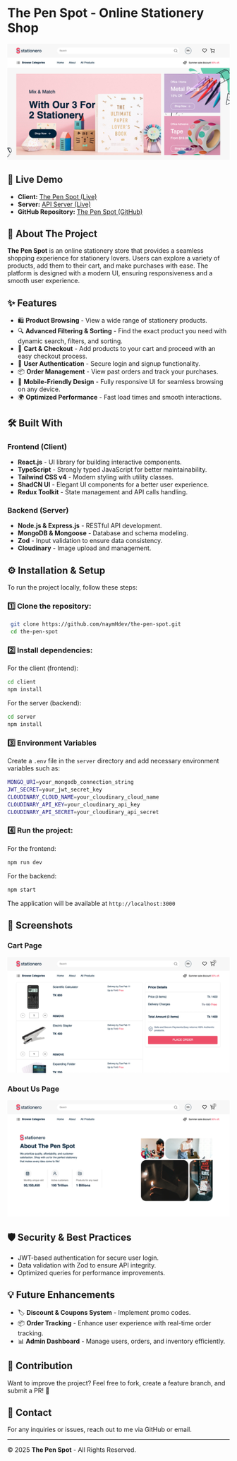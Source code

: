 # The Pen Spot - Online Stationery Shop

![The Pen Spot](/public/assets/home-page.png)

## 🚀 Live Demo

- **Client:** [The Pen Spot (Live)](https://client-nayms-projects.vercel.app/)
- **Server:** [API Server (Live)](https://server-wine-alpha.vercel.app/)
- **GitHub Repository:** [The Pen Spot (GitHub)](https://github.com/naymHdev/the-pen-spot)

## 📖 About The Project

**The Pen Spot** is an online stationery store that provides a seamless shopping experience for stationery lovers. Users can explore a variety of products, add them to their cart, and make purchases with ease. The platform is designed with a modern UI, ensuring responsiveness and a smooth user experience.

## ✨ Features

- 🛍 **Product Browsing** - View a wide range of stationery products.
- 🔍 **Advanced Filtering & Sorting** - Find the exact product you need with dynamic search, filters, and sorting.
- 🛒 **Cart & Checkout** - Add products to your cart and proceed with an easy checkout process.
- 👤 **User Authentication** - Secure login and signup functionality.
- 📦 **Order Management** - View past orders and track your purchases.
- 📱 **Mobile-Friendly Design** - Fully responsive UI for seamless browsing on any device.
- 🌍 **Optimized Performance** - Fast load times and smooth interactions.

## 🛠️ Built With

### **Frontend (Client)**

- **React.js** - UI library for building interactive components.
- **TypeScript** - Strongly typed JavaScript for better maintainability.
- **Tailwind CSS v4** - Modern styling with utility classes.
- **ShadCN UI** - Elegant UI components for a better user experience.
- **Redux Toolkit** - State management and API calls handling.

### **Backend (Server)**

- **Node.js & Express.js** - RESTful API development.
- **MongoDB & Mongoose** - Database and schema modeling.
- **Zod** - Input validation to ensure data consistency.
- **Cloudinary** - Image upload and management.

## ⚙️ Installation & Setup

To run the project locally, follow these steps:

### **1️⃣ Clone the repository:**

```sh
 git clone https://github.com/naymHdev/the-pen-spot.git
 cd the-pen-spot
```

### **2️⃣ Install dependencies:**

For the client (frontend):

```sh
cd client
npm install
```

For the server (backend):

```sh
cd server
npm install
```

### **3️⃣ Environment Variables**

Create a `.env` file in the `server` directory and add necessary environment variables such as:

```sh
MONGO_URI=your_mongodb_connection_string
JWT_SECRET=your_jwt_secret_key
CLOUDINARY_CLOUD_NAME=your_cloudinary_cloud_name
CLOUDINARY_API_KEY=your_cloudinary_api_key
CLOUDINARY_API_SECRET=your_cloudinary_api_secret
```

### **4️⃣ Run the project:**

For the frontend:

```sh
npm run dev
```

For the backend:

```sh
npm start
```

The application will be available at `http://localhost:3000`

## 📸 Screenshots

### Cart Page
![The Pen Spot Cart Page](/public/assets/cart.png)

### About Us Page
![The Pen Spot About Page](/public/assets/about.png)

## 🛡️ Security & Best Practices

- JWT-based authentication for secure user login.
- Data validation with Zod to ensure API integrity.
- Optimized queries for performance improvements.

## 💡 Future Enhancements

- 🏷 **Discount & Coupons System** - Implement promo codes.
- 📦 **Order Tracking** - Enhance user experience with real-time order tracking.
- 📊 **Admin Dashboard** - Manage users, orders, and inventory efficiently.

## 🤝 Contribution

Want to improve the project? Feel free to fork, create a feature branch, and submit a PR! 🎉

## 📩 Contact

For any inquiries or issues, reach out to me via GitHub or email.

---

© 2025 **The Pen Spot** - All Rights Reserved.
